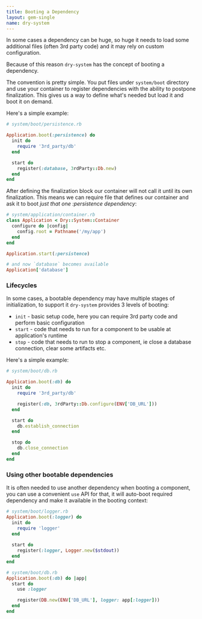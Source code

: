 ```yaml
---
title: Booting a Dependency
layout: gem-single
name: dry-system
---
```


In some cases a dependency can be huge, so huge it needs to load some additional files (often 3rd party code) and it may rely on custom configuration.

Because of this reason `dry-system` has the concept of booting a dependency.

The convention is pretty simple. You put files under `system/boot` directory and use your container to register dependencies with the ability to postpone finalization. This gives us a way to define what's needed but load it and boot it on demand.

Here's a simple example:

``` ruby
# system/boot/persistence.rb

Application.boot(:persistence) do
  init do
    require '3rd_party/db'
  end

  start do
    register(:database, 3rdParty::Db.new)
  end
end
```

After defining the finalization block our container will not call it until its own finalization. This means we can require file that defines our container and ask it to boot *just that one :persistence dependency*:

``` ruby
# system/application/container.rb
class Application < Dry::System::Container
  configure do |config|
    config.root = Pathname('/my/app')
  end
end

Application.start(:persistence)

# and now `database` becomes available
Application['database']
```

### Lifecycles

In some cases, a bootable dependency may have multiple stages of initialization, to support it `dry-system` provides 3 levels of booting:

* `init` - basic setup code, here you can require 3rd party code and perform basic configuration
* `start` - code that needs to run for a component to be usable at application's runtime
* `stop` - code that needs to run to stop a component, ie close a database connection, clear some artifacts etc.

Here's a simple example:

``` ruby
# system/boot/db.rb

Application.boot(:db) do
  init do
    require '3rd_party/db'

    register(:db, 3rdParty::Db.configure(ENV['DB_URL']))
  end

  start do
    db.establish_connection
  end

  stop do
    db.close_connection
  end
end
```

### Using other bootable dependencies

It is often needed to use another dependency when booting a component, you can use a convenient `use` API for that, it will auto-boot required dependency
and make it available in the booting context:

``` ruby
# system/boot/logger.rb
Application.boot(:logger) do
  init do
    require 'logger'
  end
  
  start do
    register(:logger, Logger.new($stdout))
  end
end

# system/boot/db.rb
Application.boot(:db) do |app|
  start do
    use :logger

    register(DB.new(ENV['DB_URL'], logger: app[:logger]))
  end
end
```
